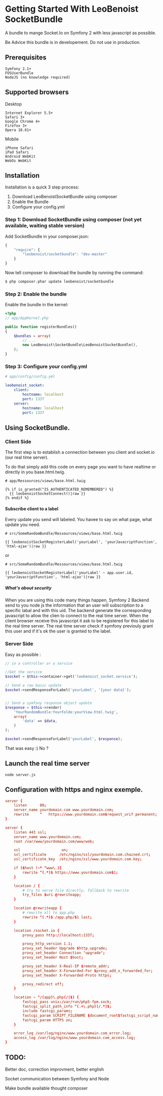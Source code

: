 Getting Started With LeoBenoist SocketBundle
===========================================

A bundle to mange Socket.Io on Symfony 2 with less javascript as possible.

Be Advice this bundle is in developement. Do not use in production.

## Prerequisites

    Symfony 2.1+ 
    FOSUserBundle
    NodeJS (no knowledge required)

## Supported browsers
Desktop

    Internet Explorer 5.5+
    Safari 3+
    Google Chrome 4+
    Firefox 3+
    Opera 10.61+

Mobile

    iPhone Safari
    iPad Safari
    Android WebKit
    WebOs WebKit



## Installation

Installation is a quick 3 step process:

1. Download LeoBenoistSocketBundle using composer
2. Enable the Bundle
3. Configure your config.yml

### Step 1: Download SocketBundle using composer (not yet available, waiting stable version)

Add SocketBundle in your composer.json:

```js
{
    "require": {
        "leobenoist/socketbundle": "dev-master"
    }
}
```

Now tell composer to download the bundle by running the command:

``` bash
$ php composer.phar update leobenoist/socketbundle
```

### Step 2: Enable the bundle

Enable the bundle in the kernel:

``` php
<?php
// app/AppKernel.php

public function registerBundles()
{
    $bundles = array(
        // ...
        new LeoBenoist\SocketBundle\LeoBenoistSocketBundle(),
    );
}
```

### Step 3: Configure your config.yml

``` yaml
# app/config/config.yml

leobenoist_socket:
    client:
        hostname: localhost
        port: 1337
    server:
        hostname: localhost
        port: 1337
```

## Using SocketBundle.

### Client Side
The first step is to establish a connection between you client and socket.io (our real time server).

To do that simply add this code on every page you want to have realtime or directly in you base.html.twig.


``` html+jinja
# app/Ressources/views/base.html.twig

{% if is_granted("IS_AUTHENTICATED_REMEMBERED") %}
  {{ leobenoistSocketConnect()|raw }}
{% endif %}
```

#### Subscribe client to a label
Every update you send will labeled. You havee to say on what page, what update you need.

``` html+jinja
# src/SomeRandomBundle/Ressources/views/base.html.twig

{{ leobenoistSocketRegisterLabel('yourLabel', 'yourJavacriptFunction', 'html-ajax')|raw }}
``` 
or

``` html+jinja
# src/SomeRandomBundle/Ressources/views/base.html.twig

{{ leobenoistSocketRegisterLabel('yourLabel' ~ app.user.id, 'yourJavacriptFunction', 'html-ajax')|raw }}
``` 

##### What's about security
When you are using this code many things happen, Symfony 2 Backend send to you node js the information that an user will subscription to a specific labal and with this uid. The backend generate the corresponding javascript to allow the clien to connect to the real time server. When the client browser receive this javascript it ask to be registered for this label to the real time server. The real time server check if symfony previouly grant this user and if it's ok the user is granted to the label.

### Server Side

Easy as possible :

``` php
// in a controller or a service

//Get the service 
$socket = $this->container->get('leobenoist_socket.service');

// Send a raw basic update
$socket->sendResponseForLabel('yourLabel', '{your data}');


// Send a symfony response object update
$response = $this->render(
    'YourRandomBundle:YourFolde:yourView.html.twig',
    array(
        'data' => $data,
    )
);

$socket->sendResponseForLabel('yourLabel', $response);


``` 

That was easy :) No ?

## Launch the real time server

```
node server.js
```

## Configuration with https and nginx exemple. 

``` conf
server {
    listen      80;
    server_name yourdomain.com www.yourdomain.com;
    rewrite     ^   https://www.yourdomain.com$request_uri? permanent;
}

server {
    listen 443 ssl;
    server_name www.yourdomain.com;
    root /var/www/yourdomain.com/www/web;

    ssl                   on;
    ssl_certificate      /etc/nginx/ssl/yourdomain.com.chained.crt;
    ssl_certificate_key  /etc/nginx/ssl/www.yourdomain.com.key;

    if ($host !~* ^www\.){
        rewrite ^(.*)$ https://www.yourdomain.com$1;
    }

    location / {
        # try to serve file directly, fallback to rewrite
        try_files $uri @rewriteapp;
    }

    location @rewriteapp {
        # rewrite all to app.php
        rewrite ^(.*)$ /app.php/$1 last;
    }

    location /socket.io {
        proxy_pass http://localhost:1337;

        proxy_http_version 1.1;
        proxy_set_header Upgrade $http_upgrade;
        proxy_set_header Connection "upgrade";
        proxy_set_header Host $host;

        proxy_set_header X-Real-IP $remote_addr;
        proxy_set_header X-Forwarded-For $proxy_add_x_forwarded_for;
        proxy_set_header X-Forwarded-Proto https;

        proxy_redirect off;
    }

    location ~ ^/(app)\.php(/|$) {
        fastcgi_pass unix:/var/run/php5-fpm.sock;
        fastcgi_split_path_info ^(.+\.php)(/.*)$;
        include fastcgi_params;
        fastcgi_param SCRIPT_FILENAME $document_root$fastcgi_script_name;
        fastcgi_param HTTPS on;
    }

    error_log /var/log/nginx/www.yourdomain.com_error.log;
    access_log /var/log/nginx/www.yourdomain.com_access.log;
}
```


## TODO:
Better doc, correction improvment, better english

Socket communication between Symfony and Node

Make bundle available thought composer









